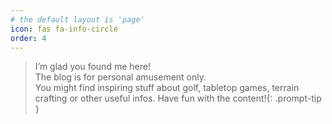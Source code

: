 ```yaml
---
# the default layout is 'page'
icon: fas fa-info-circle
order: 4
---
```


> I’m glad you found me here!  
> The blog is for personal amusement only.  
You might find inspiring stuff about golf, tabletop games, terrain crafting or other useful infos.  Have fun with the content!{: .prompt-tip }
